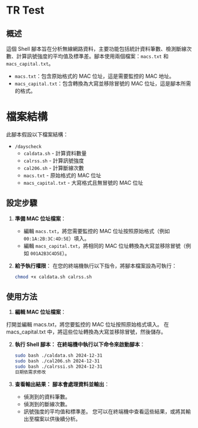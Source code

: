 # TR Test

## 概述

這個 Shell 腳本旨在分析無線網路資料，主要功能包括統計資料筆數、檢測斷線次數、計算訊號強度的平均值及標準差。腳本使用兩個檔案：`macs.txt` 和 `macs_capital.txt`。

- `macs.txt`：包含原始格式的 MAC 位址，這是需要監控的 MAC 地址。
- `macs_capital.txt`：包含轉換為大寫並移除冒號的 MAC 位址，這是腳本所需的格式。

# 檔案結構

此腳本假設以下檔案結構：

- `/dayscheck`
  - `caldata.sh` - 計算資料數量
  - `calrss.sh` - 計算訊號強度
  - `cal206.sh` - 計算斷線次數
  - `macs.txt` - 原始格式的 MAC 位址
  - `macs_capital.txt` - 大寫格式且無冒號的 MAC 位址

## 設定步驟

1. **準備 MAC 位址檔案**：

   - 編輯 `macs.txt`，將您需要監控的 MAC 位址按照原始格式（例如 `00:1A:2B:3C:4D:5E`）填入。
   - 編輯 `macs_capital.txt`，將相同的 MAC 位址轉換為大寫並移除冒號（例如 `001A2B3C4D5E`）。

2. **給予執行權限**：
   在您的終端機執行以下指令，將腳本檔案設為可執行：

   ```bash
   chmod +x caldata.sh calrss.sh
   ```

## 使用方法

1. **編輯 MAC 位址檔案**：

打開並編輯 macs.txt，將您要監控的 MAC 位址按照原始格式填入。
在 macs_capital.txt 中，將這些位址轉換為大寫並移除冒號，然後儲存。

2. **執行 Shell 腳本： 在終端機中執行以下命令來啟動腳本**：

   ```bash
   sudo bash ./caldata.sh 2024-12-31
   sudo bash ./cal206.sh 2024-12-31
   sudo bash ./calrssi.sh 2024-12-31
   日期依需求修改
   ```

3. **查看輸出結果： 腳本會處理資料並輸出**：
   - 偵測到的資料筆數。
   - 偵測到的斷線次數。
   - 訊號強度的平均值和標準差。
     您可以在終端機中查看這些結果，或將其輸出至檔案以供後續分析。

